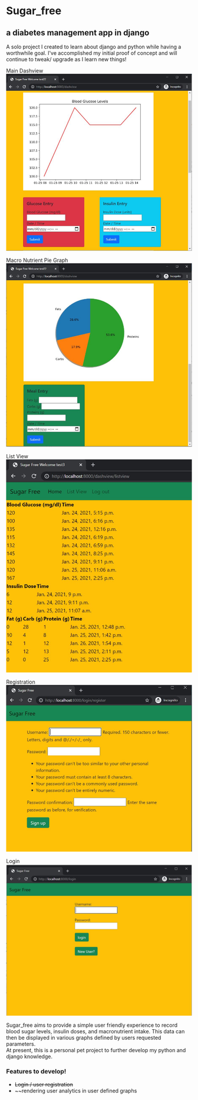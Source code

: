 # Sugar_free
## a diabetes management app in django
 A solo project I created to learn about django and python while 
 having a worthwhile goal. I've accomplished my initial proof of concept 
 and will continue to tweak/ upgrade as I learn new things!


Main Dashview
![](dashgraph.JPG?raw=true)

Macro Nutrient Pie Graph
![](piegraph.JPG?raw=true)

List View
![](listview.JPG?raw=true)

Registration
![](signup.JPG?raw=true)

Login
![](login.JPG?raw=true)


Sugar_free aims to provide a simple user friendly experience
to record blood sugar levels, insulin doses, and macronutrient intake.
This data can then be displayed in various graphs defined by users requested
parameters.  
	At present, this is a personal pet project to further develop 
my python and django knowledge. 

### Features to develop! 
- ~~Login / user registration~~
- ~~rendering user analytics in user defined graphs

 
